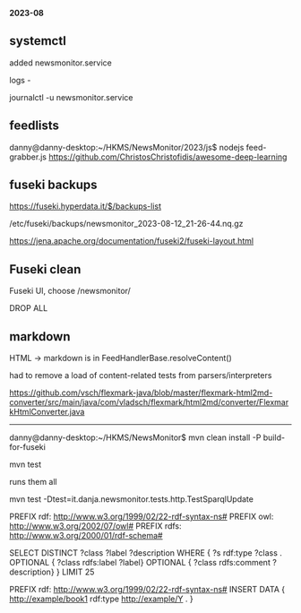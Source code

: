 **2023-08**

## systemctl

added newsmonitor.service

logs -

journalctl -u newsmonitor.service

## feedlists

danny@danny-desktop:~/HKMS/NewsMonitor/2023/js$ nodejs feed-grabber.js https://github.com/ChristosChristofidis/awesome-deep-learning

## fuseki backups

https://fuseki.hyperdata.it/$/backups-list

/etc/fuseki/backups/newsmonitor_2023-08-12_21-26-44.nq.gz

https://jena.apache.org/documentation/fuseki2/fuseki-layout.html

## Fuseki clean

Fuseki UI, choose /newsmonitor/

DROP ALL

## markdown

HTML -> markdown is in
FeedHandlerBase.resolveContent()

had to remove a load of content-related tests from parsers/interpreters

https://github.com/vsch/flexmark-java/blob/master/flexmark-html2md-converter/src/main/java/com/vladsch/flexmark/html2md/converter/FlexmarkHtmlConverter.java

---

danny@danny-desktop:~/HKMS/NewsMonitor$ mvn clean install -P build-for-fuseki

mvn test

runs them all

mvn test -Dtest=it.danja.newsmonitor.tests.http.TestSparqlUpdate

PREFIX rdf: <http://www.w3.org/1999/02/22-rdf-syntax-ns#>
PREFIX owl: <http://www.w3.org/2002/07/owl#>
PREFIX rdfs: <http://www.w3.org/2000/01/rdf-schema#>

SELECT DISTINCT ?class ?label ?description
WHERE {
?s rdf:type ?class .
OPTIONAL { ?class rdfs:label ?label}
OPTIONAL { ?class rdfs:comment ?description}
}
LIMIT 25

PREFIX rdf: <http://www.w3.org/1999/02/22-rdf-syntax-ns#>
INSERT DATA
{
<http://example/book1> rdf:type <http://example/Y> .
}
